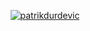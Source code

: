 <p align="center"> 
  <a href="https://github.com/patrikdurdevic">
  <img src="https://github-readme-stats.vercel.app/api?username=PatrikDurdevic&count_private=true&show_icons=true&hide_rank=true&include_all_commits=true&border_color=000000" alt="patrikdurdevic" />
  </a>
</p>
